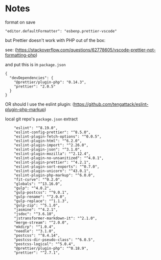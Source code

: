 # Notes

format on save

```
"editor.defaultFormatter": "esbenp.prettier-vscode"
```

but Prettier doesn't work with PHP out of the box:

see: (https://stackoverflow.com/questions/62778605/vscode-prettier-not-formatting-php)

and put this is in `package.json`

```
{
  "devDependencies": {
    "@prettier/plugin-php": "0.14.3",
    "prettier": "2.0.5"
  }
}
```

OR should I use the eslint plugin: (https://github.com/tengattack/eslint-plugin-php-markup)

local git repo's `package.json` extract

```
    "eslint": "^8.19.0",
    "eslint-config-prettier": "^8.5.0",
    "eslint-plugin-fetch-options": "^0.0.5",
    "eslint-plugin-html": "^6.2.0",
    "eslint-plugin-import": "^2.26.0",
    "eslint-plugin-json": "^3.1.0",
    "eslint-plugin-mozilla": "^2.12.4",
    "eslint-plugin-no-unsanitized": "^4.0.1",
    "eslint-plugin-prettier": "^4.2.1",
    "eslint-plugin-sort-exports": "^0.7.0",
    "eslint-plugin-unicorn": "^43.0.1",
    "eslint-plugin-php-markup": "^6.0.0",
    "fit-curve": "^0.2.0",
    "globals": "^13.16.0",
    "gulp": "^4.0.2",
    "gulp-postcss": "^9.0.1",
    "gulp-rename": "^2.0.0",
    "gulp-replace": "^1.1.3",
    "gulp-zip": "^5.1.0",
    "jasmine": "^4.2.1",
    "jsdoc": "^3.6.10",
    "jstransformer-markdown-it": "^2.1.0",
    "merge-stream": "^2.0.0",
    "mkdirp": "^1.0.4",
    "needle": "^3.1.0",
    "postcss": "^8.4.14",
    "postcss-dir-pseudo-class": "^6.0.5",
    "postcss-logical": "^5.0.4",
    "@prettier/plugin-php": "^0.18.9",
    "prettier": "^2.7.1",
```
